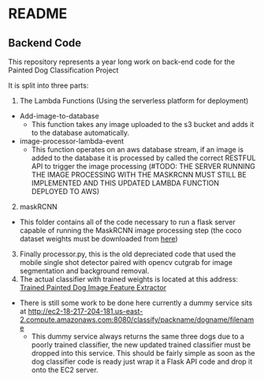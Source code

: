 # README

## Backend Code

This repository represents a year long work on back-end code for the Painted Dog Classification Project

It is split into three parts:

1. The Lambda Functions (Using the serverless platform for deployment)
*   Add-image-to-database 
    -   This function takes any image uploaded to the s3 bucket and adds it to the database automatically.
*   image-processor-lambda-event
    -   This function operates on an aws database stream, if an image is added to the database it is processed by called the correct RESTFUL API to trigger the image processing (#TODO: THE SERVER RUNNING THE IMAGE PROCESSING WITH THE MASKRCNN MUST STILL BE IMPLEMENTED AND THIS UPDATED LAMBDA FUNCTION DEPLOYED TO AWS)
2.  maskRCNN
*   This folder contains all of the code necessary to run a flask server capable of running the MaskRCNN image processing step (the coco dataset weights must be downloaded from [here](https://github.com/matterport/Mask_RCNN))
3.  Finally processor.py, this is the old depreciated code that used the mobile single shot detector paired with opencv cutgrab for image segmentation and background removal.
4.  The actual classifier with trained weights is located at this address: [Trained Painted Dog Image Feature Extractor](https://drive.google.com/file/d/19x_JcRjDs1d0BwO1dK_8RHNIlv0jnejh/view?usp=sharing)
*   There is still some work to be done here currently a dummy service sits at http://ec2-18-217-204-181.us-east-2.compute.amazonaws.com:8080/classify/packname/dogname/filename
    -   This dummy service always returns the same three dogs due to a poorly trained classifier, the new updated trained classifier must be dropped into this service. This should be fairly simple as soon as the dog classifier code is ready just wrap it a Flask API code and drop it onto the EC2 server.
